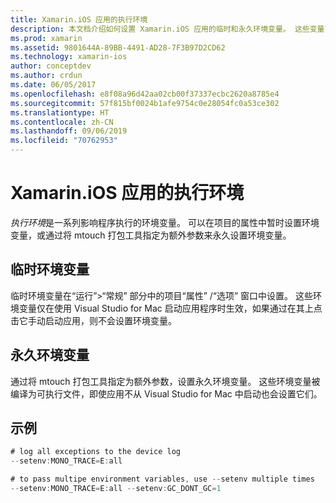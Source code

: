 ```yaml
---
title: Xamarin.iOS 应用的执行环境
description: 本文档介绍如何设置 Xamarin.iOS 应用的临时和永久环境变量。 这些变量可以在项目的属性中指定，也可以作为 mtouch 打包工具的额外参数进行指定。
ms.prod: xamarin
ms.assetid: 9801644A-89BB-4491-AD28-7F3B97D2CD62
ms.technology: xamarin-ios
author: conceptdev
ms.author: crdun
ms.date: 06/05/2017
ms.openlocfilehash: e8f08a96d42aa02cb00f37337ecbc2620a8785e4
ms.sourcegitcommit: 57f815bf0024b1afe9754c0e28054fc0a53ce302
ms.translationtype: HT
ms.contentlocale: zh-CN
ms.lasthandoff: 09/06/2019
ms.locfileid: "70762953"
---
```

# <a name="execution-environment-for-xamarinios-apps"></a>Xamarin.iOS 应用的执行环境

*执行环境*是一系列影响程序执行的环境变量。 可以在项目的属性中暂时设置环境变量，或通过将 mtouch 打包工具指定为额外参数来永久设置环境变量。

## <a name="temporary-environment-variables"></a>临时环境变量

临时环境变量在“运行”>“常规”  部分中的项目“属性”  /“选项”  窗口中设置。 这些环境变量仅在使用 Visual Studio for Mac 启动应用程序时生效，如果通过在其上点击它手动启动应用，则不会设置环境变量。

## <a name="permanent-environment-variables"></a>永久环境变量

通过将 mtouch 打包工具指定为额外参数，设置永久环境变量。 这些环境变量被编译为可执行文件，即使应用不从 Visual Studio for Mac 中启动也会设置它们。

## <a name="example"></a>示例

```csharp
# log all exceptions to the device log
--setenv:MONO_TRACE=E:all

# to pass multipe environment variables, use --setenv multiple times
--setenv:MONO_TRACE=E:all --setenv:GC_DONT_GC=1
```
